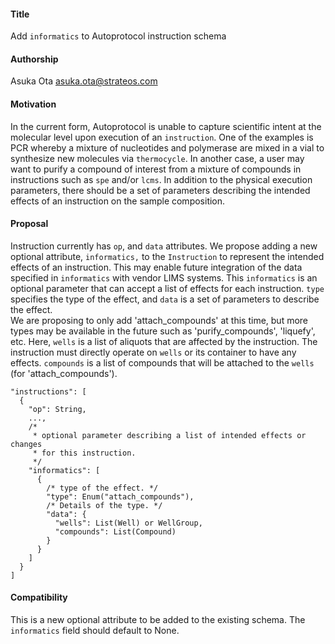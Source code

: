 #### **Title**
Add `informatics` to Autoprotocol instruction schema

#### **Authorship**
Asuka Ota <asuka.ota@strateos.com>

#### **Motivation**
In the current form, Autoprotocol is unable to capture scientific intent at the molecular level upon execution of an 
`instruction`. One of the examples is PCR whereby a mixture of nucleotides and polymerase are mixed in a vial to 
synthesize new molecules via `thermocycle`. In another case, a user may want to purify a compound of interest from 
a mixture of compounds in instructions such as `spe` and/or `lcms`. In addition to the physical execution parameters, 
there should be a set of parameters describing the intended effects of an instruction on the sample composition.

#### **Proposal**
Instruction currently has `op`, and `data` attributes. We propose adding a new optional attribute, `informatics,` to the 
`Instruction` to represent the intended effects of an instruction. This may enable future integration of the data 
specified in `informatics` with vendor LIMS systems. This `informatics` is an optional parameter that can accept a list 
of effects for each instruction. `type` specifies the type of the effect, and `data` is a set of parameters to 
describe the effect.   
We are proposing to only add 'attach_compounds' at this time, but more types may be available in the future such as 
'purify_compounds', 'liquefy', etc. Here, `wells` is a list of aliquots that are affected by the instruction. The 
instruction must directly operate on `wells` or its container to have any effects. `compounds` is a list of compounds 
that will be attached to the `wells` (for 'attach_compounds').

```
"instructions": [
  {
    "op": String,
    ...,
    /*
     * optional parameter describing a list of intended effects or changes 
     * for this instruction.
     */
    "informatics": [
      {
        /* type of the effect. */
        "type": Enum("attach_compounds"),
        /* Details of the type. */
        "data": {
          "wells": List(Well) or WellGroup,
          "compounds": List(Compound)
        }
      }
    ]
  }
]
```

#### **Compatibility**
This is a new optional attribute to be added to the existing schema. The `informatics` field should default to None.
